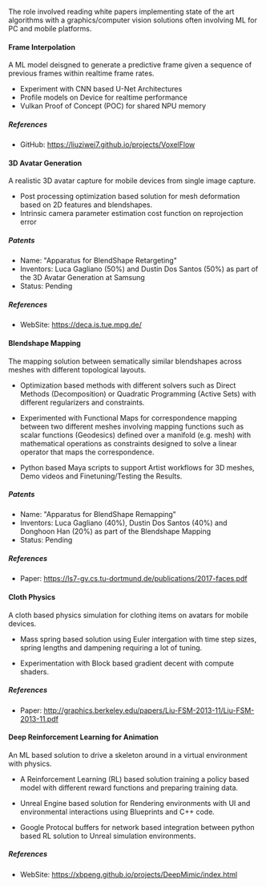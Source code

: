 <!-- markdownlint-disable MD041 -->

The role involved reading white papers implementing state of the art algorithms with a graphics/computer vision solutions often involving ML for PC and mobile platforms.

#### Frame Interpolation

A ML model deisgned to generate a predictive frame given a sequence of previous frames within realtime frame rates.

* Experiment with CNN based U-Net Architectures
* Profile models on Device for realtime performance
* Vulkan Proof of Concept (POC) for shared NPU memory

##### References

* GitHub: https://liuziwei7.github.io/projects/VoxelFlow

#### 3D Avatar Generation

A realistic 3D avatar capture for mobile devices from single image capture.

* Post processing optimization based solution for mesh deformation based on 2D features and blendshapes.
* Intrinsic camera parameter estimation cost function on reprojection error

##### Patents

* Name: "Apparatus for BlendShape Retargeting"
* Inventors: Luca Gagliano (50%) and Dustin Dos Santos (50%) as part of the 3D Avatar Generation at Samsung
* Status: Pending

##### References

* WebSite: https://deca.is.tue.mpg.de/

#### Blendshape Mapping

The mapping solution between sematically similar blendshapes across meshes with different topological layouts.

* Optimization based methods with different solvers such as Direct Methods (Decomposition) or Quadratic Programming (Active Sets) with different regularizers and constraints. 

* Experimented with Functional Maps for correspondence mapping between two different meshes involving mapping functions such as scalar functions (Geodesics) defined over a manifold (e.g. mesh) with mathematical operations as constraints designed to solve a linear operator that maps the correspondence.

* Python based Maya scripts to support Artist workflows for 3D meshes, Demo videos and Finetuning/Testing the Results.

##### Patents

* Name: "Apparatus for BlendShape Remapping"
* Inventors: Luca Gagliano (40%), Dustin Dos Santos (40%) and Donghoon Han (20%) as part of the Blendshape Mapping
* Status: Pending

##### References

* Paper: https://ls7-gv.cs.tu-dortmund.de/publications/2017-faces.pdf

#### Cloth Physics

A cloth based physics simulation for clothing items on avatars for mobile devices.

* Mass spring based solution using Euler intergation with time step sizes, spring lengths and dampening requiring a lot of tuning.

* Experimentation with Block based gradient decent with compute shaders.

##### References

* Paper: http://graphics.berkeley.edu/papers/Liu-FSM-2013-11/Liu-FSM-2013-11.pdf

#### Deep Reinforcement Learning for Animation

An ML based solution to drive a skeleton around in a virtual environment with physics.

* A Reinforcement Learning (RL) based solution training a policy based model with different reward functions and preparing training data.

* Unreal Engine based solution for Rendering environments with UI and environmental interactions using Blueprints and C++ code.

* Google Protocal buffers for network based integration between python based RL solution to Unreal simulation environments.

##### References

* WebSite: https://xbpeng.github.io/projects/DeepMimic/index.html

<!-- markdownlint-disable MD041 -->